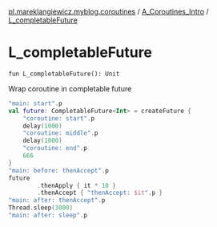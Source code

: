 [pl.mareklangiewicz.myblog.coroutines](../index.md) / [A_Coroutines_Intro](index.md) / [L_completableFuture](.)

# L_completableFuture

`fun L_completableFuture(): Unit`

Wrap coroutine in completable future

``` kotlin
"main: start".p
val future: CompletableFuture<Int> = createFuture {
    "coroutine: start".p
    delay(1000)
    "coroutine: middle".p
    delay(1000)
    "coroutine: end".p
    666
}
"main: before: thenAccept".p
future
        .thenApply { it * 10 }
        .thenAccept { "thenAccept: $it".p }
"main: after: thenAccept".p
Thread.sleep(3000)
"main: after: sleep".p
```

